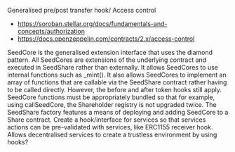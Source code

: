 Generalised pre/post transfer hook/ Access control
- https://soroban.stellar.org/docs/fundamentals-and-concepts/authorization 
- https://docs.openzeppelin.com/contracts/2.x/access-control

SeedCore is the generalised extension interface that uses the diamond pattern. All SeedCores are extensions of the underlying contract and executed in SeedShare rather than externally. It allows SeedCores to use internal functions such as _mint(). It also allows SeedCores to implement an array of functions that are callable via the SeedShare contract rather having to be called directly. However, the before and after token hooks still apply. SeedCore functions must be appropriately bundled so that for example, using callSeedCore, the Shareholder registry is not upgraded twice. The SeedShare factory features a means of deploying and adding SeedCore to a Share contract.  Create a hook/interface for services so that services actions can be pre-validated with services, like ERC1155 receiver hook. Allows decentralised services to create a trustless environment by using hooks?

